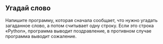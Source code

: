 ## Угадай слово

Напишите программу, которая сначала сообщает, что нужно угадать загаданное слово, а потом считывает одну строку. Если это строка «Python», программа выводит поздравление, в противном случае программа выводит сожаление.